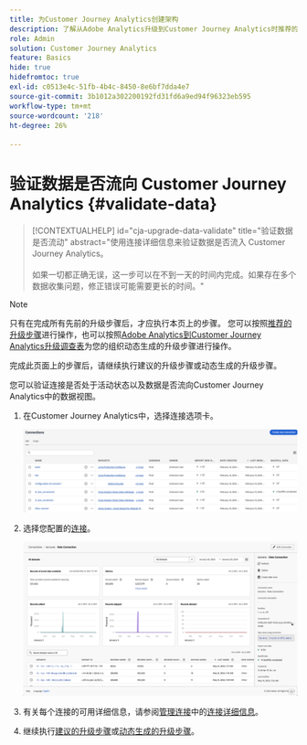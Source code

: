 ```yaml
---
title: 为Customer Journey Analytics创建架构
description: 了解从Adobe Analytics升级到Customer Journey Analytics时推荐的路径
role: Admin
solution: Customer Journey Analytics
feature: Basics
hide: true
hidefromtoc: true
exl-id: c0513e4c-51fb-4b4c-8450-8e6bf7dda4e7
source-git-commit: 3b1012a302200192fd31fd6a9ed94f96323eb595
workflow-type: tm+mt
source-wordcount: '218'
ht-degree: 26%

---
```


# 验证数据是否流向 Customer Journey Analytics {#validate-data}

<!-- markdownlint-disable MD034 -->

>[!CONTEXTUALHELP]
>id="cja-upgrade-data-validate"
>title="验证数据是否流动"
>abstract="使用连接详细信息来验证数据是否流入 Customer Journey Analytics。<br><br>如果一切都正确无误，这一步可以在不到一天的时间内完成。如果存在多个数据收集问题，修正错误可能需要更长的时间。"

<!-- markdownlint-enable MD034 -->

>[!NOTE]
> 
>只有在完成所有先前的升级步骤后，才应执行本页上的步骤。 您可以按照[推荐的升级步骤](/help/getting-started/cja-upgrade/cja-upgrade-recommendations.md#recommended-upgrade-steps-for-most-organizations)进行操作，也可以按照[Adobe Analytics到Customer Journey Analytics升级调查表](https://gigazelle.github.io/cja-ttv/)为您的组织动态生成的升级步骤进行操作。
>
>完成此页面上的步骤后，请继续执行建议的升级步骤或动态生成的升级步骤。

您可以验证连接是否处于活动状态以及数据是否流向Customer Journey Analytics中的数据视图。

1. 在Customer Journey Analytics中，选择连接选项卡。

   ![列表视图](assets/list-view.png)

1. 选择您配置的[连接](/help/getting-started/cja-upgrade/cja-upgrade-connection.md)。

   ![显示小部件和设置的所有数据集窗口](assets/conn-details.png)

1. 有关每个连接的可用详细信息，请参阅[管理连接](/help/connections/manage-connections.md)中的[连接详细信息](/help/connections/manage-connections.md#manage-connections)。

1. 继续执行[建议的升级步骤](/help/getting-started/cja-upgrade/cja-upgrade-recommendations.md#recommended-upgrade-steps-for-most-organizations)或[动态生成的升级步骤](https://gigazelle.github.io/cja-ttv/)。

<!-- Should we duplicate the content here or single source it with /help/connections/manage-connections.md -->

